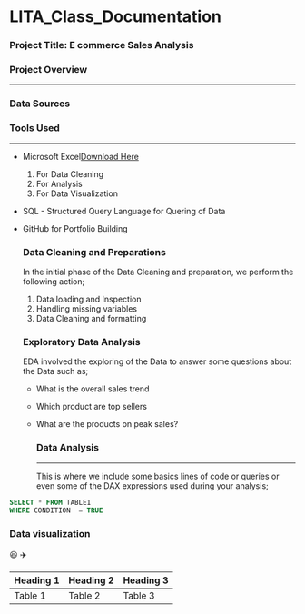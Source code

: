 # LITA_Class_Documentation

### Project Title: E commerce Sales Analysis 

### Project Overview 
---

### Data Sources 


### Tools Used
---
- Microsoft Excel[Download Here](https://www.microsoft.com)
  1. For Data Cleaning
  2. For Analysis
  3. For Data Visualization
   
- SQL - Structured Query Language for Quering of Data
- GitHub for Portfolio Building

  ### Data Cleaning and Preparations
  In the initial phase of the Data Cleaning and preparation, we perform the following action;
  1. Data loading and Inspection
  2. Handling missing variables
  3. Data Cleaning and formatting

  ### Exploratory Data Analysis
  EDA involved the exploring of the Data to answer some questions about the Data such as;
  - What is the overall sales trend
  - Which product are top sellers
  - What are the products on peak sales?

    ### Data Analysis
    ---
    This is where we include some basics lines of code or queries or even some of the DAX expressions used during your analysis;
    
```SQL
SELECT * FROM TABLE1
WHERE CONDITION  = TRUE
```

### Data visualization 






😆
✈️

|Heading 1|Heading 2|Heading 3|
|--------|---------|---------|
|Table 1|Table 2|Table 3| 
